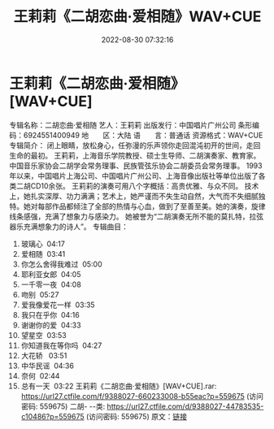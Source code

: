 ﻿---
title: 王莉莉《二胡恋曲·爱相随》WAV+CUE
date: 2022-08-30 07:32:16
categories: 古典音乐、新世纪、纯音雅乐
tags: 纯音雅乐
---
# 王莉莉《二胡恋曲·爱相随》[WAV+CUE]

专辑名称：二胡恋曲·爱相随
艺人：王莉莉
出版发行：中国唱片广州公司
条形编码：6924551400949
地　　区：大陆
语　　言：普通话
资源格式：WAV+CUE
专辑简介：
闭上眼睛，放松身心，任弥漫的乐声领你走回混沌初开的世间，走回生命的最初。
王莉莉，上海音乐学院教授、硕士生导师、二胡演奏家、教育家。中国音乐家协会二胡学会常务理事、民族管弦乐协会二胡委员会常务理事。
1993年以来，中国唱片上海公司、中国唱片广州公司、上海音像出版社等单位出版了各类二胡CD10余张。
王莉莉的演奏可用八个字概括：高贵优雅、与众不同。
技术上，她扎实深厚、功力满满；艺术上，她严谨而不失生动自然，大气而不失细腻独特。她对每部作品都倾注了全部的热情与心血，做到了至善至美。她的演奏，旋律线条感强，充满了想象力与感染力。
她被誉为“二胡演奏无所不能的莫扎特，拉弦器乐充满想象力的诗人”。
专辑曲目：
01. 玻璃心  04:17
02. 爱相随  03:41
03. 你怎么舍得我难过  05:00
04. 耶利亚女郎  04:05
05. 一千零一夜  04:08
06. 吻别  05:27
07. 爱我像爱花一样  03:35
08. 我只在乎你  04:16
09. 谢谢你的爱  04:33
10. 望星空  03:53
11. 你知道我在等你吗  04:27
12. 大花轿   03:51
13. 中华民谣  04:36
14. 奈何  02:44
15. 总有一天  03:22
王莉莉《二胡恋曲·爱相随》[WAV+CUE].rar: https://url27.ctfile.com/f/9388027-660233008-b55eac?p=559675
(访问密码: 559675)
二胡- --类: https://url27.ctfile.com/d/9388027-44783535-c10486?p=559675
(访问密码: 559675)
原文：[链接](https://blog.sina.com.cn/s/blog_1647c7e7601030z4d.html)